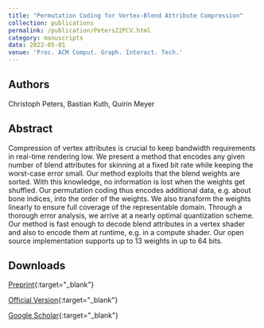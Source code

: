 ```yaml
---
title: "Permutation Coding for Vertex-Blend Attribute Compression"
collection: publications
permalink: /publication/Peters22PCV.html
category: manuscripts
date: 2022-05-01
venue: 'Proc. ACM Comput. Graph. Interact. Tech.'
---
```

## Authors
Christoph Peters, Bastian Kuth, Quirin Meyer
## Abstract
Compression of vertex attributes is crucial to keep bandwidth requirements in real-time rendering low. We present a method that encodes any given number of blend attributes for skinning at a fixed bit rate while keeping the worst-case error small. Our method exploits that the blend weights are sorted. With this knowledge, no information is lost when the weights get shuffled. Our permutation coding thus encodes additional data, e.g. about bone indices, into the order of the weights. We also transform the weights linearly to ensure full coverage of the representable domain. Through a thorough error analysis, we arrive at a nearly optimal quantization scheme. Our method is fast enough to decode blend attributes in a vertex shader and also to encode them at runtime, e.g. in a compute shader. Our open source implementation supports up to 13 weights in up to 64 bits.
## Downloads

[Preprint](../files/Peters22PCV.pdf){:target="_blank"}

[Official Version](https://doi.org/10.1145/3522607){:target="_blank"}

[Google Scholar](https://scholar.google.com/scholar?q=Permutation+Coding+for+Vertex+Blend+Attribute+Compression){:target="_blank"}